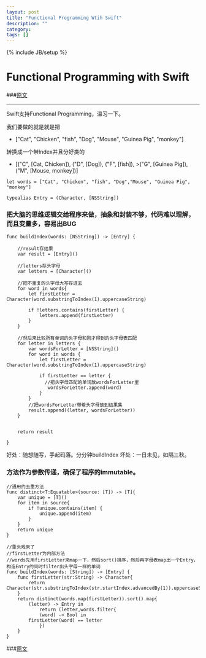 ```yaml
---
layout: post
title: "Functional Programming Wtih Swift"
description: ""
category: 
tags: []
---
```

{% include JB/setup %}


Functional Programming with Swift
=====================


###[原文](http://www.raywenderlich.com/82599/swift-functional-programming-tutorial)


-------------------------------------------------

Swift支持Functional Programming，温习一下。

我们要做的就是就是把

- ["Cat", "Chicken", "fish", "Dog", "Mouse", "Guinea Pig", "monkey"]

转换成一个带Index并且分好类的

- [("C", [Cat, Chicken]), ("D", [Dog]), ("F", [fish]), >("G", [Guinea Pig]), ("M", [Mouse, monkey])]

```
let words = ["Cat", "Chicken", "fish", "Dog","Mouse", "Guinea Pig", "monkey"]

typealias Entry = (Character, [NSString])
```

### 把大脑的思维逻辑交给程序来做，抽象和封装不够，代码难以理解，而且变量多，容易出BUG ###

```
func buildIndex(words: [NSString]) -> [Entry] {

    //result存结果
    var result = [Entry]()
    
    //letters存头字母
    var letters = [Character]()
    
    //把不重复的头字母大写存进去
    for word in words{
        let firstLetter = Character(word.substringToIndex(1).uppercaseString)
    
        if !letters.contains(firstLetter) {
            letters.append(firstLetter)
        }
    }
    
    //然后来比较所有单词的头字母和刚才得到的头字母表匹配
    for letter in letters {
        var wordsForLetter = [NSString]()
        for word in words {
            let firstLetter = Character(word.substringToIndex(1).uppercaseString)
            
            if firstLetter == letter {
              //把头字母匹配的单词放wordsForLetter里
               wordsForLetter.append(word)
            }
        }
        //把wordsForLetter带着头字母放到结果集
        result.append((letter, wordsForLetter))
    }
    
    
    return result

}
```

好处：随想随写，手起码落。分分钟buildIndex
坏处：一日未见，如隔三秋。



### 方法作为参数传递，确保了程序的immutable。 ###


```
//通用的去重方法
func distinct<T:Equatable>(source: [T]) -> [T]{
    var unique = [T]()
    for item in source{
        if !unique.contains(item) {
            unique.append(item)
        }
    }
    return unique
}

//重头戏来了
//firstLetter为内部方法
//words先用firstLetter来map一下，然后sort()排序，然后再字母表map出一个Entry，构造Entry的同时filter出头字母一样的单词
func buildIndex(words: [String]) -> [Entry] {
    func firstLetter(str:String) -> Character{
        return Character(str.substringToIndex(str.startIndex.advancedBy(1)).uppercaseString)
    }
    return distinct(words.map(firstLetter)).sort().map{
        (letter) -> Entry in
            return (letter,words.filter{
            (word) -> Bool in
        firstLetter(word) == letter
            })
    }
}
```
###[原文](http://www.raywenderlich.com/82599/swift-functional-programming-tutorial)
